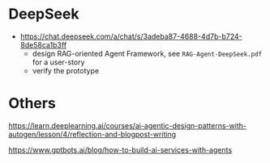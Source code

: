 
# DeepSeek

- https://chat.deepseek.com/a/chat/s/3adeba87-4688-4d7b-b724-8de58ca1b3ff
    - design RAG-oriented Agent Framework, see `RAG-Agent-DeepSeek.pdf` for a user-story
    - verify the prototype

# Others

https://learn.deeplearning.ai/courses/ai-agentic-design-patterns-with-autogen/lesson/4/reflection-and-blogpost-writing

https://www.gptbots.ai/blog/how-to-build-ai-services-with-agents

